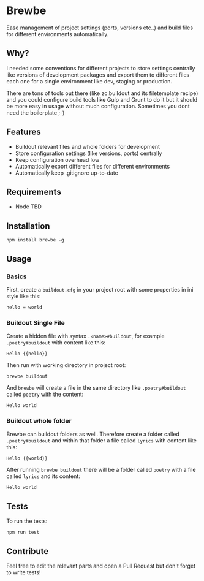 # Brewbe

Ease management of project settings (ports, versions etc..) and build files for different environments automatically.

## Why?

I needed some conventions for different projects to store settings centrally like versions of development packages and export them to different files each one for a single environment like dev, staging or production.

There are tons of tools out there (like zc.buildout and its filetemplate recipe) and you could configure build tools like Gulp and Grunt to do it but it should be more easy in usage without much configuration. Sometimes you dont need the boilerplate ;-)

## Features

* Buildout relevant files and whole folders for development
* Store configuration settings (like versions, ports) centrally
* Keep configuration overhead low
* Automatically export different files for different environments
* Automatically keep .gitignore up-to-date

## Requirements

* Node TBD

## Installation

    npm install brewbe -g

## Usage

### Basics

First, create a `buildout.cfg` in your project root with some properties in ini style like this:

    hello = world

### Buildout Single File

Create a hidden file with syntax `.<name>#buildout`, for example `.poetry#buildout` with content like this:

    Hello {{hello}}

Then run with working directory in project root:

    brewbe buildout

And `brewbe` will create a file in the same directory like `.poetry#buildout` called `poetry` with the content:

    Hello world

### Buildout whole folder

Brewbe can buildout folders as well. Therefore create a folder called `.poetry#buildout` and within that folder a file called `lyrics` with content like this:

    Hello {{world}}

After running `brewbe buildout` there will be a folder called `poetry` with a file called `lyrics` and its content:

    Hello world

## Tests

To run the tests:

```
npm run test
```

## Contribute

Feel free to edit the relevant parts and open a Pull Request but don't forget to write tests!
